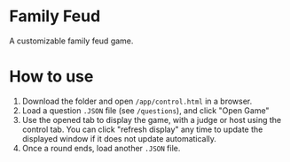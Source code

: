 # Family Feud

A customizable family feud game.

# How to use

1. Download the folder and open `/app/control.html` in a browser.
2. Load a question `.JSON` file (see `/questions`), and click "Open Game"
3. Use the opened tab to display the game, with a judge or host using the control tab. You can click "refresh display" any time to update the displayed window if it does not update automatically.
4. Once a round ends, load another `.JSON` file.
